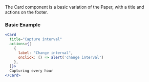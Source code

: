The Card component is a basic variation of the Paper, with a title and actions on the footer.

### Basic Example
```jsx
<Card
  title="Capture interval"
  actions={[
    {
      label: "Change interval",
      onClick: () => alert('change interval')
    },
  ]}>
  Capturing every hour
</Card>
```
